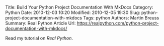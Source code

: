 Title: Build Your Python Project Documentation With MkDocs
Category: Python
Date: 2010-12-03 10:20
Modified: 2010-12-05 19:30
Slug: python-project-documentation-with-mkdocs
Tags: python
Authors: Martin Breuss
Summary: Real Python Article
Url: https://realpython.com/python-project-documentation-with-mkdocs/

Read my tutorial on _Real Python_.